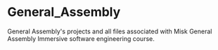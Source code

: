 # General_Assembly
General Assembly's projects and all files associated with Misk General Assembly Immersive software engineering course. 
